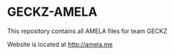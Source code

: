 # GECKZ-AMELA

This repository contains all AMELA files for team GECKZ

Website is located at http://amela.me
